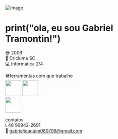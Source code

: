 ![image](https://github.com/BielTramon/BielTramon/assets/133909024/abd19b1c-116e-4158-994e-026b55779ab4)<h1>print("ola, eu sou Gabriel Tramontin!")</h1>

😎 2006<br>
📍 Criciuma SC<br>
💻 Informatica 2/4<br>


🛠ferramentas com que trabalho<br>
            <img src="https://cdn.jsdelivr.net/gh/devicons/devicon/icons/python/python-original-wordmark.svg" width="50"/>
            <img src="https://cdn.jsdelivr.net/gh/devicons/devicon/icons/arduino/arduino-original-wordmark.svg" width="50" />          
            <img src="https://cdn.jsdelivr.net/gh/devicons/devicon/icons/html5/html5-original-wordmark.svg" width="50" />
            <i class="fa-brands fa-css3-alt"></i>
         
          
          

contatos<br>
📞 48 99942-2691<br>
📧 gabrieljoaquim080706@gmail.com

            
          
